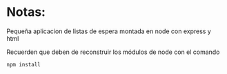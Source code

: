 # Notas:

Pequeña aplicacion de listas de espera montada en node con express y html

Recuerden que deben de reconstruir los módulos de node con el comando

```
npm install
```
